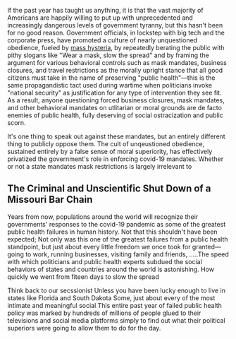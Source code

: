 
If the past year has taught us anything, it is that the vast majority of Americans are happily willing to put up with unprecedented and increasingly dangerous levels of government tyranny, but this hasn't been for no good reason. Government officials, in lockstep with big tech and the corporate press, have promoted a culture of nearly unquestioned obedience, fueled by [mass hysteria](https://www.mdpi.com/1660-4601/18/4/1376/htm?fbclid=IwAR3hKqZ614zBr9zHXBOuaxTA8Z0Dt9Hb-TxObCY3qdpCJFuqh_Mmh3jCdtQ), by repeatedly berating the public with pithy slogans like "Wear a mask, slow the spread" and by framing the argument for various behavioral controls such as mask mandates, business closures, and travel restrictions as the morally upright stance that all good citizens must take in the name of preserving "public health"&mdash;this is the same propagandistic tact used during wartime when politicians invoke "national security" as justification for any type of intervention they see fit. As a result, anyone questioning forced business closures, mask mandates, and other behavioral mandates on utlitarian or moral grounds are de facto enemies of public health, fully deserving of social ostracization and public scorn. 

It's one thing to speak out against these mandates, but an entirely different thing to publicly oppose them. The cult of unqeustioned obedience, sustained entirely by a false sense of moral superiority, has effectively privatized the government's role in enforcing covid-19 mandates. Whether or not a state mandates mask restrictions is largely irrelevant to 

## The Criminal and Unscientific Shut Down of a Missouri Bar Chain




Years from now, populations around the world will recognize their governments' responses to the covid-19 pandemic as some of the greatest public health failures in human history. Not that this shouldn't have been expected; Not only was this one of the greatest failures from a public health standpoint, but just about every little freedom we once took for granted&mdash; going to work, running businesses, visiting family and friends, .....The speed with which politicians and public health experts subdued the social behaviors of states and countries around the world is astonishing. How quickly we went from fiteen days to slow the spread

Think back to our secssionist Unless you have been lucky enough to live in states like Florida and South Dakota Some, just about every of the most intimate and meaningful social This entire past year of failed public health policy was marked by hundreds of millions of people glued to their televisions and social media platforms simply to find out what their political superiors were going to allow them to do for the day. 
